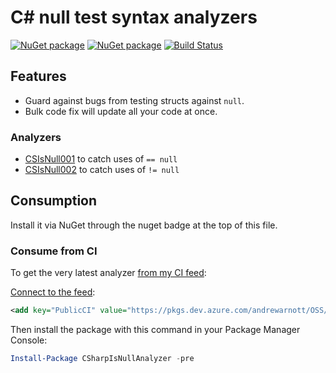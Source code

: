# C# null test syntax analyzers

[![NuGet package](https://img.shields.io/nuget/v/CSharpIsNullAnalyzer.svg)](https://nuget.org/packages/CSharpIsNullAnalyzer)
[![NuGet package](https://img.shields.io/badge/nuget-From%20CI-yellow)](https://dev.azure.com/andrewarnott/OSS/_packaging?_a=package&feed=PublicCI&package=CSharpIsNullAnalyzer&version=0.1.278-beta&protocolType=NuGet)
[![Build Status](https://dev.azure.com/andrewarnott/OSS/_apis/build/status/CSharpIsNull?branchName=main)](https://dev.azure.com/andrewarnott/OSS/_build/latest?definitionId=54&branchName=main)

## Features

* Guard against bugs from testing structs against `null`.
* Bulk code fix will update all your code at once.

### Analyzers

* [CSIsNull001](doc/analyzers/CSIsNull001.md) to catch uses of `== null`
* [CSIsNull002](doc/analyzers/CSIsNull002.md) to catch uses of `!= null`

## Consumption

Install it via NuGet through the nuget badge at the top of this file.

### Consume from CI

To get the very latest analyzer [from my CI feed](https://dev.azure.com/andrewarnott/OSS/_packaging?_a=package&feed=PublicCI&package=CSharpIsNullAnalyzer&protocolType=NuGet):

[Connect to the feed](https://dev.azure.com/andrewarnott/OSS/_packaging?_a=connect&feed=PublicCI):

```xml
<add key="PublicCI" value="https://pkgs.dev.azure.com/andrewarnott/OSS/_packaging/PublicCI/nuget/v3/index.json" />
```

Then install the package with this command in your Package Manager Console:

```ps1
Install-Package CSharpIsNullAnalyzer -pre
```
